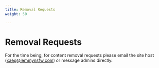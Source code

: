 ```yaml
---
title: Removal Requests
weight: 50

---
```


# Removal Requests

For the time being, for content removal requests please email the site host (xaeg@lemmynsfw.com) or message admins directly.